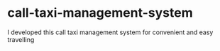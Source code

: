 # call-taxi-management-system
I developed this call taxi management system for convenient and easy travelling
